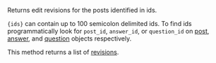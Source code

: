 Returns edit revisions for the posts identified in ids.

`{ids}` can contain up to 100 semicolon delimited ids. To find ids programmatically look for `post_id`, `answer_id`, or
`question_id` on [post](#model-Post), [answer](#model-Answer), and [question](#model-Question) objects
respectively.

This method returns a list of [revisions](#model-PostHistory).
